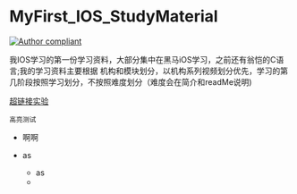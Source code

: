 # MyFirst_IOS_StudyMaterial

[![Author compliant](https://img.shields.io/badge/Author-Jifengzhiyu-yellow.svg "Author:Jifengzhiyu")](https://github.com/jifengzhiyu/MyFirst_IOS_StudyMaterial "Author")

我IOS学习的第一份学习资料，大部分集中在黑马iOS学习，之前还有翁恺的C语言;我的学习资料主要根据 机构和模块划分，以机构系列视频划分优先，学习的第几阶段按照学习划分，不按照难度划分（难度会在简介和readMe说明)

[超链接实验](https://github.com/RichardLitt/standard-readme#badge)

```高亮测试```



- 啊啊

- as

    - as
    - 

